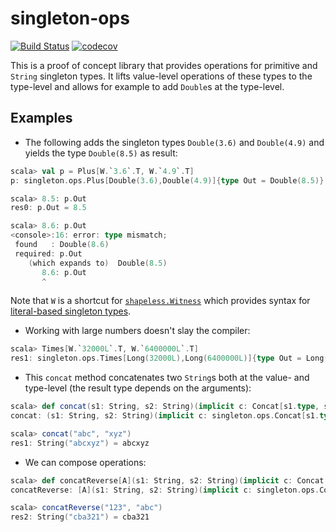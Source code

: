 # singleton-ops
[![Build Status](https://travis-ci.org/fthomas/singleton-ops.svg?branch=master)](https://travis-ci.org/fthomas/singleton-ops)
[![codecov](https://codecov.io/gh/fthomas/singleton-ops/branch/master/graph/badge.svg)](https://codecov.io/gh/fthomas/singleton-ops)

This is a proof of concept library that provides operations for primitive
and `String` singleton types. It lifts value-level operations of these types
to the type-level and allows for example to add `Double`s at the type-level.

## Examples

* The following adds the singleton types `Double(3.6)` and `Double(4.9)`
and yields the type `Double(8.5)` as result:
```scala
scala> val p = Plus[W.`3.6`.T, W.`4.9`.T]
p: singleton.ops.Plus[Double(3.6),Double(4.9)]{type Out = Double(8.5)} = $anon$1@4e24b316

scala> 8.5: p.Out
res0: p.Out = 8.5

scala> 8.6: p.Out
<console>:16: error: type mismatch;
 found   : Double(8.6)
 required: p.Out
    (which expands to)  Double(8.5)
       8.6: p.Out
       ^
```
Note that `W` is a shortcut for [`shapeless.Witness`][singleton-types] which provides
syntax for [literal-based singleton types][sip-23].

* Working with large numbers doesn't slay the compiler:
```scala
scala> Times[W.`32000L`.T, W.`6400000L`.T]
res1: singleton.ops.Times[Long(32000L),Long(6400000L)]{type Out = Long(204800000000L)} = $anon$1@44bdc7a4
```

* This `concat` method concatenates two `String`s both at the value- and
type-level (the result type depends on the arguments):
```scala
scala> def concat(s1: String, s2: String)(implicit c: Concat[s1.type, s2.type]) = c.value
concat: (s1: String, s2: String)(implicit c: singleton.ops.Concat[s1.type,s2.type])c.Out

scala> concat("abc", "xyz")
res1: String("abcxyz") = abcxyz
```

* We can compose operations:
```scala
scala> def concatReverse[A](s1: String, s2: String)(implicit c: Concat.Aux[s1.type, s2.type, A], r: Reverse[A]) = r.value
concatReverse: [A](s1: String, s2: String)(implicit c: singleton.ops.Concat.Aux[s1.type,s2.type,A], implicit r: singleton.ops.Reverse[A])r.Out

scala> concatReverse("123", "abc")
res2: String("cba321") = cba321
```

[singleton-types]: https://github.com/milessabin/shapeless/wiki/Feature-overview:-shapeless-2.0.0#singleton-typed-literals
[sip-23]: http://docs.scala-lang.org/sips/pending/42.type.html
